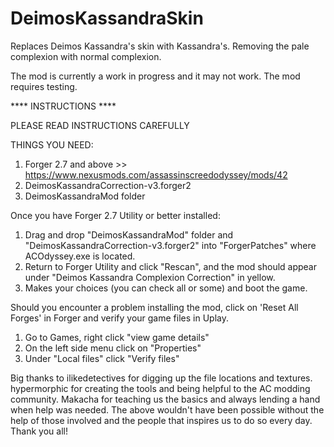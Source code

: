 # DeimosKassandraSkin
Replaces Deimos Kassandra's skin with Kassandra's. Removing the pale complexion with normal complexion.

The mod is currently a work in progress and it may not work. The mod requires testing.

**** INSTRUCTIONS ****

PLEASE READ INSTRUCTIONS CAREFULLY

THINGS YOU NEED:
1) Forger 2.7 and above >> https://www.nexusmods.com/assassinscreedodyssey/mods/42
2) DeimosKassandraCorrection-v3.forger2
3) DeimosKassandraMod folder

Once you have Forger 2.7 Utility or better installed:
1) Drag and drop "DeimosKassandraMod" folder and "DeimosKassandraCorrection-v3.forger2" into "ForgerPatches" where ACOdyssey.exe is located.
2) Return to Forger Utility and click "Rescan",  and the mod should appear under "Deimos Kassandra Complexion Correction" in yellow.
3) Makes your choices (you can check all or some) and boot the game.

Should you encounter a problem installing the mod, click on 'Reset All Forges' in Forger and verify your game files in Uplay.
1) Go to Games, right click "view game details"
2) On the left side menu click on "Properties"
3) Under "Local files" click "Verify files"

Big thanks to ilikedetectives for digging up the file locations and textures. hypermorphic for creating the tools and being helpful to the AC modding community. Makacha for teaching us the basics and always lending a hand when help was needed. The above wouldn't have been possible without the help of those involved and the people that inspires us to do so every day. Thank you all!
